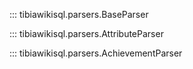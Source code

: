 
::: tibiawikisql.parsers.BaseParser

::: tibiawikisql.parsers.AttributeParser

::: tibiawikisql.parsers.AchievementParser
